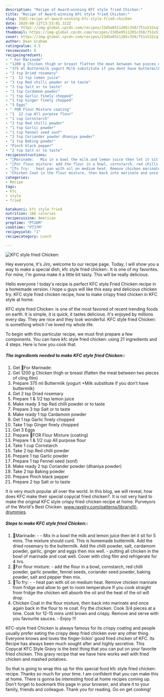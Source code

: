 ```yaml
---
description: "Recipe of Award-winning KFC style fried Chicken:"
title: "Recipe of Award-winning KFC style fried Chicken:"
slug: 3183-recipe-of-award-winning-kfc-style-fried-chicken
date: 2020-08-12T13:53:01.322Z
image: https://img-global.cpcdn.com/recipes/23d5e0511205c358/751x532cq70/kfc-style-fried-chicken-recipe-main-photo.jpg
thumbnail: https://img-global.cpcdn.com/recipes/23d5e0511205c358/751x532cq70/kfc-style-fried-chicken-recipe-main-photo.jpg
cover: https://img-global.cpcdn.com/recipes/23d5e0511205c358/751x532cq70/kfc-style-fried-chicken-recipe-main-photo.jpg
author: Dean Graham
ratingvalue: 4.5
reviewcount: 8
recipeingredient:
- " For Marinade"
- "1200 g Chicken thigh or breast flatten the meat between two pieces of cling film"
- "375 ml Buttermilk yogurt Milk substitute if you dont have buttermilk"
- "2 tsp Dried rosemary"
- "1  12 tsp lemon juice"
- "3 tsp Red chilli powder or to taste"
- "3 tsp Salt or to taste"
- "1 tsp Cardamom powder"
- "1 tsp Garlic finely chopped"
- "1 tsp Ginger finely chopped"
- "3 Eggs"
- " FOR Flour Mixture coating"
- "1  12 cup All purpose flour"
- "1 cup Cornstarch"
- "2 tsp Red chilli powder"
- "1 tsp Garlic powder"
- "1 tsp Fennel seed sonf"
- "2 tsp Coriander powder dhaniya powder"
- "2 tsp Baking powder"
- "Pinch black pepper"
- "2 tsp Salt or to taste"
recipeinstructions:
- "🌻Marinade:   Mix in a bowl the milk and lemon juice then let it sit for 5 mins. The mixture should curd. This is homemade buttermilk. Add the dried rosemary to the buttermilk. Add the chilli powder, salt, cardamom powder, garlic, ginger and eggs then mix well.  putting all chicken in the bowl of marinade and coat well. Cover with cling film and refrigerate for 4 hrs."
- "🌻For flour mixture: add the flour in a bowl, cornstarch, red chilli powder, garlic powder, fennel seeds, coriander seed powder, baking powder, salt and pepper then mix."
- "🌻To fry:   heat pan with oil on medium heat. Remove chicken marinate from fridge and allow to get to room temperature If you cook straight from fridge the chicken will absorb the oil and the heat of the oil will drop."
- "Chicken Coat in the flour mixture, then back into marinate and once again back in the flour to re coat. Fry the chicken. Cook 3/4 pieces at a time. Cook for 12-15 mins until brown and crispy. Remove and serve with you favourite sauces.  Enjoy !!!"
categories:
- Recipe
tags:
- kfc
- style
- fried

katakunci: kfc style fried 
nutrition: 166 calories
recipecuisine: American
preptime: "PT26M"
cooktime: "PT37M"
recipeyield: "1"
recipecategory: Lunch

---
```



![KFC style fried Chicken:](https://img-global.cpcdn.com/recipes/23d5e0511205c358/751x532cq70/kfc-style-fried-chicken-recipe-main-photo.jpg)

Hey everyone, it's Jim, welcome to our recipe page. Today, I will show you a way to make a special dish, kfc style fried chicken:. It is one of my favorites. For mine, I'm gonna make it a little bit tasty. This will be really delicious.

Hello everyone ! today&#39;s recipe is perfect KFC style Fried Chicken recipe in a homemade version. I hope u guys will like this easy and delicious chicken fry. KFC style fried chicken recipe, how to make crispy fried chicken in KFC style at home.

KFC style fried Chicken: is one of the most favored of recent trending foods on earth. It is simple, it is quick, it tastes delicious. It's enjoyed by millions every day. They are nice and they look wonderful. KFC style fried Chicken: is something which I've loved my whole life.


To begin with this particular recipe, we must first prepare a few components. You can have kfc style fried chicken: using 21 ingredients and 4 steps. Here is how you cook that.

<!--inarticleads1-->

##### The ingredients needed to make KFC style fried Chicken::

1. Get  🌻For Marinade:
1. Get 1200 g Chicken thigh or breast (flatten the meat between two pieces of cling film)
1. Prepare 375 ml Buttermilk (yogurt +Milk substitute if you don’t have buttermilk)
1. Get 2 tsp Dried rosemary
1. Prepare 1 &amp; 1/2 tsp lemon juice
1. Make ready 3 tsp Red chilli powder or to taste
1. Prepare 3 tsp Salt or to taste
1. Make ready 1 tsp Cardamom powder
1. Get 1 tsp Garlic finely chopped
1. Take 1 tsp Ginger finely chopped
1. Get 3 Eggs
1. Prepare  🌻FOR Flour Mixture (coating)
1. Prepare 1 &amp; 1/2 cup All purpose flour
1. Take 1 cup Cornstarch
1. Take 2 tsp Red chilli powder
1. Prepare 1 tsp Garlic powder
1. Prepare 1 tsp Fennel seed (sonf)
1. Make ready 2 tsp Coriander powder (dhaniya powder)
1. Take 2 tsp Baking powder
1. Prepare Pinch black pepper
1. Prepare 2 tsp Salt or to taste


It is very much popular all over the world. In this blog, we will reveal, how does KFC make their special copycat fried chicken?. It is not very hard to make the original KFC style crispy fried chicken recipe at home. Purveyors of the World&#39;s Best Chicken. www.ravelry.com/patterns/library/lil-drummies. 

<!--inarticleads2-->

##### Steps to make KFC style fried Chicken::

1. 🌻Marinade:  -  - Mix in a bowl the milk and lemon juice then let it sit for 5 mins. The mixture should curd. This is homemade buttermilk. Add the dried rosemary to the buttermilk. Add the chilli powder, salt, cardamom powder, garlic, ginger and eggs then mix well.  - putting all chicken in the bowl of marinade and coat well. Cover with cling film and refrigerate for 4 hrs.
1. 🌻For flour mixture: - add the flour in a bowl, cornstarch, red chilli powder, garlic powder, fennel seeds, coriander seed powder, baking powder, salt and pepper then mix.
1. 🌻To fry:  -  - heat pan with oil on medium heat. Remove chicken marinate from fridge and allow to get to room temperature If you cook straight from fridge the chicken will absorb the oil and the heat of the oil will drop.
1. Chicken Coat in the flour mixture, then back into marinate and once again back in the flour to re coat. Fry the chicken. Cook 3/4 pieces at a time. Cook for 12-15 mins until brown and crispy. Remove and serve with you favourite sauces.  - Enjoy !!!


KFC-style fried Chicken is always famous for its crispy coating and people usually prefer eating the crispy deep fried chicken over any other thing. Everyone knows and loves the finger-lickin&#39; good fried chicken of KFC. Its Recipe has always been much sought after and highly secretive. This Copycat KFC Style Gravy is the best thing that you can put on your favorite fried chicken. This gravy recipe that we have here works well with fried chicken and mashed potatoes. 

So that is going to wrap this up for this special food kfc style fried chicken: recipe. Thanks so much for your time. I am confident that you can make this at home. There is gonna be interesting food at home recipes coming up. Don't forget to bookmark this page in your browser, and share it to your family, friends and colleague. Thank you for reading. Go on get cooking!
